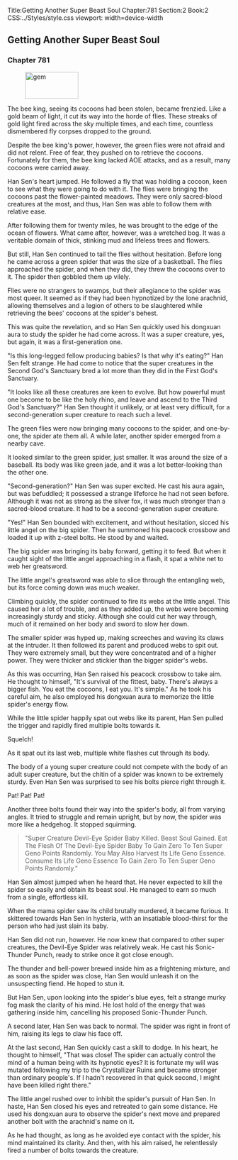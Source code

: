 Title:Getting Another Super Beast Soul 
Chapter:781 
Section:2 
Book:2 
CSS:../Styles/style.css 
viewport: width=device-width
  
## Getting Another Super Beast Soul
### Chapter 781 
<figure>
	<img src="../Images/gem.gif" alt="gem" id="gem" width="120" height="60" />
</figure>
  

  
  The bee king, seeing its cocoons had been stolen, became frenzied. Like a gold beam of light, it cut its way into the horde of flies. These streaks of gold light fired across the sky multiple times, and each time, countless dismembered fly corpses dropped to the ground.

Despite the bee king's power, however, the green flies were not afraid and did not relent. Free of fear, they pushed on to retrieve the cocoons. Fortunately for them, the bee king lacked AOE attacks, and as a result, many cocoons were carried away.

Han Sen's heart jumped. He followed a fly that was holding a cocoon, keen to see what they were going to do with it. The flies were bringing the cocoons past the flower-painted meadows. They were only sacred-blood creatures at the most, and thus, Han Sen was able to follow them with relative ease.

After following them for twenty miles, he was brought to the edge of the ocean of flowers. What came after, however, was a wretched bog. It was a veritable domain of thick, stinking mud and lifeless trees and flowers.

But still, Han Sen continued to tail the flies without hesitation. Before long he came across a green spider that was the size of a basketball. The flies approached the spider, and when they did, they threw the cocoons over to it. The spider then gobbled them up vilely.

Flies were no strangers to swamps, but their allegiance to the spider was most queer. It seemed as if they had been hypnotized by the lone arachnid, allowing themselves and a legion of others to be slaughtered while retrieving the bees' cocoons at the spider's behest.

This was quite the revelation, and so Han Sen quickly used his dongxuan aura to study the spider he had come across. It was a super creature, yes, but again, it was a first-generation one.

"Is this long-legged fellow producing babies? Is that why it's eating?" Han Sen felt strange. He had come to notice that the super creatures in the Second God's Sanctuary bred a lot more than they did in the First God's Sanctuary.

"It looks like all these creatures are keen to evolve. But how powerful must one become to be like the holy rhino, and leave and ascend to the Third God's Sanctuary?" Han Sen thought it unlikely, or at least very difficult, for a second-generation super creature to reach such a level.

The green flies were now bringing many cocoons to the spider, and one-by-one, the spider ate them all. A while later, another spider emerged from a nearby cave.

It looked similar to the green spider, just smaller. It was around the size of a baseball. Its body was like green jade, and it was a lot better-looking than the other one.

"Second-generation?" Han Sen was super excited. He cast his aura again, but was befuddled; it possessed a strange lifeforce he had not seen before. Although it was not as strong as the silver fox, it was much stronger than a sacred-blood creature. It had to be a second-generation super creature.

"Yes!" Han Sen bounded with excitement, and without hesitation, sicced his little angel on the big spider. Then he summoned his peacock crossbow and loaded it up with z-steel bolts. He stood by and waited.

The big spider was bringing its baby forward, getting it to feed. But when it caught sight of the little angel approaching in a flash, it spat a white net to web her greatsword.

The little angel's greatsword was able to slice through the entangling web, but its force coming down was much weaker.

Climbing quickly, the spider continued to fire its webs at the little angel. This caused her a lot of trouble, and as they added up, the webs were becoming increasingly sturdy and sticky. Although she could cut her way through, much of it remained on her body and sword to slow her down.

The smaller spider was hyped up, making screeches and waving its claws at the intruder. It then followed its parent and produced webs to spit out. They were extremely small, but they were concentrated and of a higher power. They were thicker and stickier than the bigger spider's webs.

As this was occurring, Han Sen raised his peacock crossbow to take aim. He thought to himself, "It's survival of the fittest, baby. There's always a bigger fish. You eat the cocoons, I eat you. It's simple." As he took his careful aim, he also employed his dongxuan aura to memorize the little spider's energy flow.

While the little spider happily spat out webs like its parent, Han Sen pulled the trigger and rapidly fired multiple bolts towards it.

Squelch!

As it spat out its last web, multiple white flashes cut through its body.

The body of a young super creature could not compete with the body of an adult super creature, but the chitin of a spider was known to be extremely sturdy. Even Han Sen was surprised to see his bolts pierce right through it.

Pat! Pat! Pat!

Another three bolts found their way into the spider's body, all from varying angles. It tried to struggle and remain upright, but by now, the spider was more like a hedgehog. It stopped squirming.

> "Super Creature Devil-Eye Spider Baby Killed. Beast Soul Gained. Eat The Flesh Of The Devil-Eye Spider Baby To Gain Zero To Ten Super Geno Points Randomly. You May Also Harvest Its Life Geno Essence. Consume Its Life Geno Essence To Gain Zero To Ten Super Geno Points Randomly."

Han Sen almost jumped when he heard that. He never expected to kill the spider so easily and obtain its beast soul. He managed to earn so much from a single, effortless kill.

When the mama spider saw its child brutally murdered, it became furious. It skittered towards Han Sen in hysteria, with an insatiable blood-thirst for the person who had just slain its baby.

Han Sen did not run, however. He now knew that compared to other super creatures, the Devil-Eye Spider was relatively weak. He cast his Sonic-Thunder Punch, ready to strike once it got close enough.

The thunder and bell-power brewed inside him as a frightening mixture, and as soon as the spider was close, Han Sen would unleash it on the unsuspecting fiend. He hoped to stun it.

But Han Sen, upon looking into the spider's blue eyes, felt a strange murky fog mask the clarity of his mind. He lost hold of the energy that was gathering inside him, cancelling his proposed Sonic-Thunder Punch.

A second later, Han Sen was back to normal. The spider was right in front of him, raising its legs to claw his face off.

At the last second, Han Sen quickly cast a skill to dodge. In his heart, he thought to himself, "That was close! The spider can actually control the mind of a human being with its hypnotic eyes? It is fortunate my will was mutated following my trip to the Crystallizer Ruins and became stronger than ordinary people's. If I hadn't recovered in that quick second, I might have been killed right there."

The little angel rushed over to inhibit the spider's pursuit of Han Sen. In haste, Han Sen closed his eyes and retreated to gain some distance. He used his dongxuan aura to observe the spider's next move and prepared another bolt with the arachnid's name on it.

As he had thought, as long as he avoided eye contact with the spider, his mind maintained its clarity. And then, with his aim raised, he relentlessly fired a number of bolts towards the creature.
